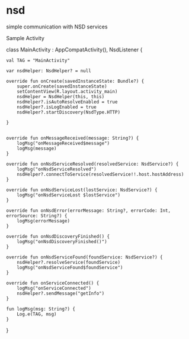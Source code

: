 # nsd
simple communication with NSD services

Sample Activity

class MainActivity : AppCompatActivity(), NsdListener {

    val TAG = "MainActivity"

    var nsdHelper: NsdHelper? = null

    override fun onCreate(savedInstanceState: Bundle?) {
        super.onCreate(savedInstanceState)
        setContentView(R.layout.activity_main)
        nsdHelper = NsdHelper(this, this)
        nsdHelper?.isAutoResolveEnabled = true
        nsdHelper?.isLogEnabled = true
        nsdHelper?.startDiscovery(NsdType.HTTP)

    }


    override fun onMessageReceived(message: String?) {
        logMsg("onMessageReceived$message")
        logMsg(message)
    }

    override fun onNsdServiceResolved(resolvedService: NsdService?) {
        logMsg("onNsdServiceResolved")
        nsdHelper?.connectToService(resolvedService!!.host.hostAddress)
    }

    override fun onNsdServiceLost(lostService: NsdService?) {
        logMsg("onNsdServiceLost $lostService")
    }

    override fun onNsdError(errorMessage: String?, errorCode: Int, errorSource: String?) {
        logMsg(errorMessage)
    }

    override fun onNsdDiscoveryFinished() {
        logMsg("onNsdDiscoveryFinished()")
    }

    override fun onNsdServiceFound(foundService: NsdService?) {
        nsdHelper?.resolveService(foundService)
        logMsg("onNsdServiceFound$foundService")
    }

    override fun onServiceConnected() {
        logMsg("onServiceConnected")
        nsdHelper?.sendMessage("getInfo")
    }

    fun logMsg(msg: String?) {
        Log.e(TAG, msg)
    }
}

